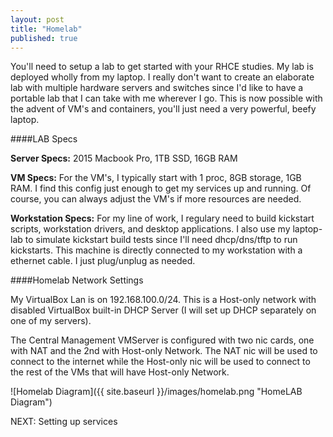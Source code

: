 ```yaml
---
layout: post
title: "Homelab"
published: true
---
```


You'll need to setup a lab to get started with your RHCE studies. My lab is deployed wholly from my laptop. I really don't want to create an elaborate lab with multiple hardware servers and switches since I'd like to have a portable lab that I can take with me wherever I go.  This is now possible with the advent of VM's and containers, you'll just need a very powerful, beefy laptop.  

####LAB Specs 

**Server Specs:** 2015 Macbook Pro, 1TB SSD, 16GB RAM 

**VM Specs:** For the VM's, I typically start with 1 proc, 8GB storage, 1GB RAM. I find this config just enough to get my services up and running. Of course, you can always adjust the VM's if more resources are needed. 

**Workstation Specs:** For my line of work, I regulary need to build kickstart scripts, workstation drivers, and desktop applications. I also use my laptop-lab to simulate kickstart build tests since I'll need dhcp/dns/tftp to run kickstarts. This machine is directly connected to my workstation with a ethernet cable. I just plug/unplug as needed.  


####Homelab Network Settings

My VirtualBox Lan is on 192.168.100.0/24. This is a Host-only network with disabled VirtualBox built-in DHCP Server (I will set up DHCP separately on one of my servers). 

The Central Management VMServer is configured with two nic cards, one with NAT and the 2nd with Host-only Network. The NAT nic will be used to connect to the internet while the Host-only nic will be used to connect to the rest of the VMs that  will have Host-only Network. 


![Homelab Diagram]({{ site.baseurl }}/images/homelab.png "HomeLAB Diagram")

NEXT: Setting up services


